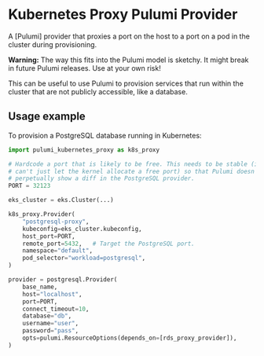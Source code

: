 # Kubernetes Proxy Pulumi Provider

A [Pulumi] provider that proxies a port on the host to a port on a pod in the
cluster during provisioning.

**Warning:** The way this fits into the Pulumi model is sketchy. It might break
in future Pulumi releases. Use at your own risk!

This can be useful to use Pulumi to provision services that run within the
cluster that are not publicly accessible, like a database.

## Usage example

To provision a PostgreSQL database running in Kubernetes:

```python
import pulumi_kubernetes_proxy as k8s_proxy

# Hardcode a port that is likely to be free. This needs to be stable (i.e., we
# can't just let the kernel allocate a free port) so that Pulumi doesn't
# perpetually show a diff in the PostgreSQL provider.
PORT = 32123

eks_cluster = eks.Cluster(...)

k8s_proxy.Provider(
    "postgresql-proxy",
    kubeconfig=eks_cluster.kubeconfig,
    host_port=PORT,
    remote_port=5432,   # Target the PostgreSQL port.
    namespace="default",
    pod_selector="workload=postgresql",
)

provider = postgresql.Provider(
    base_name,
    host="localhost",
    port=PORT,
    connect_timeout=10,
    database="db",
    username="user",
    password="pass",
    opts=pulumi.ResourceOptions(depends_on=[rds_proxy_provider]),
)
```
